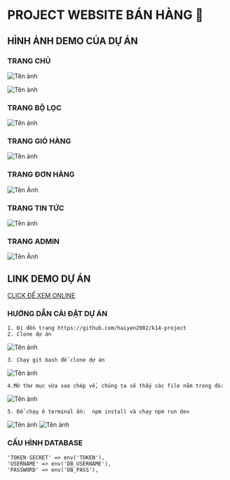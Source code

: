 # PROJECT WEBSITE BÁN HÀNG 👋

## HÌNH ẢNH DEMO CỦA DỰ ÁN

### TRANG CHỦ

![Tên ảnh](https://scontent.fhan2-3.fna.fbcdn.net/v/t1.15752-9/255186032_679963199644287_6218043156513002370_n.png?_nc_cat=108&ccb=1-5&_nc_sid=ae9488&_nc_ohc=jrZhXC4_qRwAX9mAger&_nc_ht=scontent.fhan2-3.fna&oh=dbb2a73e2f5f4f862ce5e170a86bacc9&oe=61B1BB67)


![Tên ảnh](https://scontent.fhan2-2.fna.fbcdn.net/v/t1.15752-9/251101948_263733482259959_912958600739660482_n.png?_nc_cat=111&ccb=1-5&_nc_sid=ae9488&_nc_ohc=EWbYRkqlaGcAX_Hw5PA&_nc_ht=scontent.fhan2-2.fna&oh=e169573a5d04f310ea98c41360615478&oe=61B111B2)

### TRANG BỘ LỌC

![Tên ảnh](https://scontent.fhan2-4.fna.fbcdn.net/v/t1.15752-9/251095447_905186060109591_340914262974416026_n.png?_nc_cat=105&ccb=1-5&_nc_sid=ae9488&_nc_ohc=HOMaaClZgvAAX8nRnqR&_nc_ht=scontent.fhan2-4.fna&oh=89a5e2efb91635b86aa488c31112acd1&oe=61B1ACEE)

### TRANG GIỎ HÀNG

![Tên ảnh](https://scontent.fhan2-2.fna.fbcdn.net/v/t1.15752-9/249643258_343962110824380_3116690598957622253_n.png?_nc_cat=111&ccb=1-5&_nc_sid=ae9488&_nc_ohc=vjBkHC4hBAEAX8HIXOK&tn=Kcr4kJa6vXsptCPT&_nc_ht=scontent.fhan2-2.fna&oh=2b98963c090f5b801581dc65687486c2&oe=61AFC515)

### TRANG ĐƠN HÀNG

![Tên Ảnh](https://scontent.fhan2-1.fna.fbcdn.net/v/t1.15752-9/255110622_877643992915243_2004323960299112397_n.png?_nc_cat=102&ccb=1-5&_nc_sid=ae9488&_nc_ohc=72xzLne-Z3sAX-H8ryq&_nc_ht=scontent.fhan2-1.fna&oh=0ca0db718a210931eb08d46472668271&oe=61AFC016)

### TRANG TIN TỨC

![Tên ảnh](https://scontent.fhan2-1.fna.fbcdn.net/v/t1.15752-9/250546373_675630063383755_8779012909596910029_n.png?_nc_cat=102&ccb=1-5&_nc_sid=ae9488&_nc_ohc=Q3tTjFAVUgMAX8SSm4d&_nc_ht=scontent.fhan2-1.fna&oh=643555de95f5b5679bb0934cf422245b&oe=61B27F0B)

### TRANG ADMIN

![Tên Ảnh](https://scontent.fhan2-4.fna.fbcdn.net/v/t1.15752-9/251342583_301922844927269_666457604608337105_n.png?_nc_cat=104&ccb=1-5&_nc_sid=ae9488&_nc_ohc=JOAKlx5R_vYAX8NnsGV&tn=Kcr4kJa6vXsptCPT&_nc_ht=scontent.fhan2-4.fna&oh=e2c66b19aa88c6074a235a91d300ebbc&oe=618CF6BE)

## LINK DEMO DỰ ÁN
[CLICK ĐỂ XEM ONLINE]()

### HƯỚNG DẪN CÀI ĐẶT DỰ ÁN
    1. Đi đến trang https://github.com/haiyen2002/k14-project
    2. Clone dự án 
![Tên ảnh](https://scontent.fhan2-3.fna.fbcdn.net/v/t1.15752-9/254292769_266484058760423_1658891203864524077_n.png?_nc_cat=107&ccb=1-5&_nc_sid=ae9488&_nc_ohc=Vm3JbfjstfgAX8rfDCg&tn=Kcr4kJa6vXsptCPT&_nc_ht=scontent.fhan2-3.fna&oh=b6e6f75d2e6a58b256180e2fe98eca6a&oe=61B37295)   
    
    3. Chạy git bash để clone dự án
![Tên ảnh](https://scontent.fhan2-3.fna.fbcdn.net/v/t1.15752-9/254721401_1818721268336818_6551716453463704863_n.png?_nc_cat=107&ccb=1-5&_nc_sid=ae9488&_nc_ohc=bj9o5lTGegIAX9-cbNU&_nc_ht=scontent.fhan2-3.fna&oh=7b5214274d32bc3320733843027cb21f&oe=61B20BBF)

    4.Mở thư mục vừa sao chép về, chúng ta sẽ thấy các file nằm trong đó:
![Tên ảnh](https://scontent.fhan2-4.fna.fbcdn.net/v/t1.15752-9/251665462_357955869418378_6985296642166478669_n.png?_nc_cat=104&ccb=1-5&_nc_sid=ae9488&_nc_ohc=VQDtVizUeuEAX_8MMrn&_nc_ht=scontent.fhan2-4.fna&oh=9906783f29aea06546e9fc8b29720397&oe=61AFF8CA)   
    
    5. Để chạy ở terminal ấn:  npm install và chạy npm run dev
![Tên ảnh](https://scontent.fhan2-3.fna.fbcdn.net/v/t1.15752-9/254965270_3095557357388292_5480136441045705872_n.png?_nc_cat=107&ccb=1-5&_nc_sid=ae9488&_nc_ohc=wAVMY2C3UyoAX-pMxtS&_nc_ht=scontent.fhan2-3.fna&oh=e27f03ceba2d89d9e85ef0451650c6fb&oe=61B26828) 
![Tên ảnh](https://scontent.fhan2-2.fna.fbcdn.net/v/t1.15752-9/252524807_594812814997533_3119790744687586624_n.png?_nc_cat=111&ccb=1-5&_nc_sid=ae9488&_nc_ohc=jWg4o80irGcAX-7a2Ou&_nc_ht=scontent.fhan2-2.fna&oh=1e5d460cefe2fd3a367467ca962b7526&oe=61B36DAC) 
             
### CẤU HÌNH DATABASE

    'TOKEN-SECRET' => env('TOKEN'),
    'USERNAME' => env('DB_USERNAME'),
    'PASSWORD' => env('DB_PASS'),